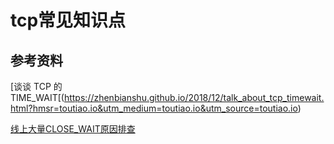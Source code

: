 # tcp常见知识点

## 参考资料

[谈谈 TCP 的 TIME_WAIT[(https://zhenbianshu.github.io/2018/12/talk_about_tcp_timewait.html?hmsr=toutiao.io&utm_medium=toutiao.io&utm_source=toutiao.io)

[线上大量CLOSE_WAIT原因排查](https://mp.weixin.qq.com/s/NZqNXdv0esCCUFDYtDy_Hw)
